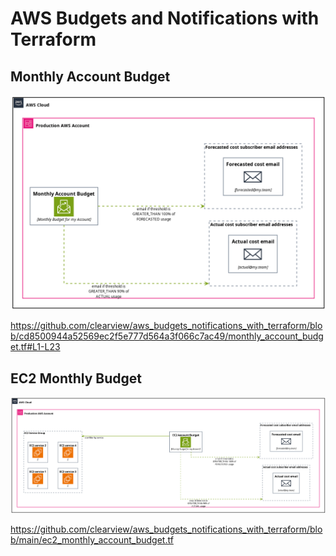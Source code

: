 # AWS Budgets and Notifications with Terraform

## Monthly Account Budget
![Alt text](out/account_monthly_budget/account_monthly_budget.png?raw=true "AWS")

https://github.com/clearview/aws_budgets_notifications_with_terraform/blob/cd8500944a52569ec2f5e777d564a3f066c7ac49/monthly_account_budget.tf#L1-L23

## EC2 Monthly Budget

![Alt text](out/ec2_monthly_budget/ec2_monthly_budget.png?raw=true "AWS")

https://github.com/clearview/aws_budgets_notifications_with_terraform/blob/main/ec2_monthly_account_budget.tf

